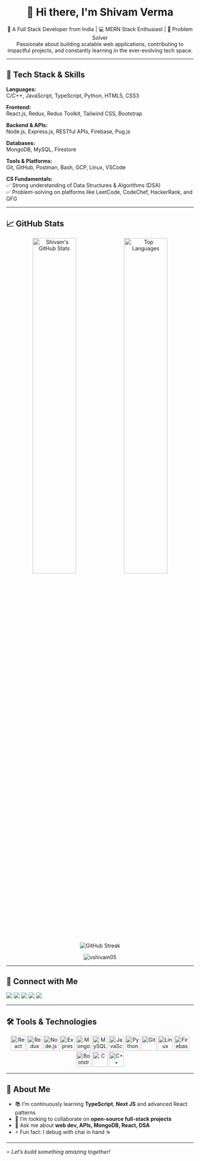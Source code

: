 <h1 align="center">👋 Hi there, I'm Shivam Verma</h1>

<p align="center">
  🚀 A Full Stack Developer from India | 💻 MERN Stack Enthusiast | 🧠 Problem Solver<br/>
  Passionate about building scalable web applications, contributing to impactful projects, and constantly learning in the ever-evolving tech space.
</p>

---

## 🔧 Tech Stack & Skills

**Languages:**  
C/C++, JavaScript, TypeScript, Python, HTML5, CSS3

**Frontend:**  
React.js, Redux, Redux Toolkit, Tailwind CSS, Bootstrap

**Backend & APIs:**  
Node.js, Express.js, RESTful APIs, Firebase, Pug.js

**Databases:**  
MongoDB, MySQL, Firestore

**Tools & Platforms:**  
Git, GitHub, Postman, Bash, GCP, Linux, VSCode

**CS Fundamentals:**  
✅ Strong understanding of Data Structures & Algorithms (DSA)  
✅ Problem-solving on platforms like LeetCode, CodeChef, HackerRank, and GFG  

---

## 📈 GitHub Stats

<p align="center">
  <img src="https://github-readme-stats.vercel.app/api?username=vshivam05&show_icons=true&theme=react&hide_border=true" alt="Shivam's GitHub Stats" width="48%" />
  <img src="https://github-readme-stats.vercel.app/api/top-langs?username=vshivam05&show_icons=true&layout=compact&theme=react&hide_border=true" alt="Top Languages" width="48%" />
</p>

<p align="center">
  <img src="https://github-readme-streak-stats.herokuapp.com/?user=vshivam05&theme=react&hide_border=true" alt="GitHub Streak" />
</p>

<p align="center">
  <img src="https://komarev.com/ghpvc/?username=vshivam05&label=Profile%20Views&color=0e75b6&style=flat" alt="vshivam05" />
</p>

---

## 🤝 Connect with Me

<p align="left">
  <a href="https://linkedin.com/in/shivam032" target="_blank"><img src="https://img.shields.io/badge/LinkedIn-blue?logo=linkedin&style=for-the-badge" /></a>
  <a href="https://www.leetcode.com/striver05" target="_blank"><img src="https://img.shields.io/badge/LeetCode-FFA116?logo=leetcode&style=for-the-badge" /></a>
  <a href="https://www.codechef.com/users/striver05" target="_blank"><img src="https://img.shields.io/badge/CodeChef-5B4638?logo=codechef&style=for-the-badge" /></a>
  <a href="https://www.hackerrank.com/striver05" target="_blank"><img src="https://img.shields.io/badge/HackerRank-2EC866?logo=hackerrank&style=for-the-badge" /></a>
  <a href="https://auth.geeksforgeeks.org/user/striver05" target="_blank"><img src="https://img.shields.io/badge/GeeksforGeeks-0F9D58?logo=geeksforgeeks&style=for-the-badge" /></a>
</p>

---

## 🛠️ Tools & Technologies

<p align="center">
  <img src="https://cdn.jsdelivr.net/gh/devicons/devicon/icons/react/react-original-wordmark.svg" height="40" alt="React" />
  <img src="https://cdn.jsdelivr.net/gh/devicons/devicon/icons/redux/redux-original.svg" height="40" alt="Redux" />
  <img src="https://cdn.jsdelivr.net/gh/devicons/devicon/icons/nodejs/nodejs-original-wordmark.svg" height="40" alt="Node.js" />
  <img src="https://cdn.jsdelivr.net/gh/devicons/devicon/icons/express/express-original-wordmark.svg" height="40" alt="Express.js" />
  <img src="https://cdn.jsdelivr.net/gh/devicons/devicon/icons/mongodb/mongodb-original-wordmark.svg" height="40" alt="MongoDB" />
  <img src="https://cdn.jsdelivr.net/gh/devicons/devicon/icons/mysql/mysql-original-wordmark.svg" height="40" alt="MySQL" />
  <img src="https://cdn.jsdelivr.net/gh/devicons/devicon/icons/javascript/javascript-original.svg" height="40" alt="JavaScript" />
  <img src="https://cdn.jsdelivr.net/gh/devicons/devicon/icons/python/python-original.svg" height="40" alt="Python" />
  <img src="https://cdn.jsdelivr.net/gh/devicons/devicon/icons/git/git-original.svg" height="40" alt="Git" />
  <img src="https://cdn.jsdelivr.net/gh/devicons/devicon/icons/linux/linux-original.svg" height="40" alt="Linux" />
  <img src="https://cdn.jsdelivr.net/gh/devicons/devicon/icons/firebase/firebase-plain.svg" height="40" alt="Firebase" />
  <img src="https://cdn.jsdelivr.net/gh/devicons/devicon/icons/bootstrap/bootstrap-plain-wordmark.svg" height="40" alt="Bootstrap" />
  <img src="https://cdn.jsdelivr.net/gh/devicons/devicon/icons/c/c-original.svg" height="40" alt="C" />
  <img src="https://cdn.jsdelivr.net/gh/devicons/devicon/icons/cplusplus/cplusplus-original.svg" height="40" alt="C++" />
</p>

---

## 🌟 About Me

- 📚 I’m continuously learning **TypeScript**, **Next JS** and advanced React patterns  
- 👯 I’m looking to collaborate on **open-source full-stack projects**  
- 💬 Ask me about **web dev, APIs, MongoDB, React, DSA**  
- ⚡ Fun fact: I debug with chai in hand ☕  

---

⭐ *Let’s build something amazing together!*

